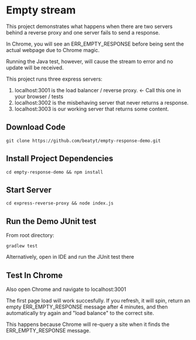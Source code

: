 # Empty stream

This project demonstrates what happens when there are two servers behind a reverse proxy and one server fails to send a response.

In Chrome, you will see an ERR_EMPTY_RESPONSE before being sent the actual webpage due to Chrome magic.

Running the Java test, however, will cause the stream to error and no update will be received.

This project runs three express servers:

1. localhost:3001 is the load balancer / reverse proxy. <- Call this one in your browser / tests
2. localhost:3002 is the misbehaving server that never returns a response.
3. localhost:3003 is our working server that returns some content.

## Download Code

`git clone https://github.com/beatyt/empty-response-demo.git`

## Install Project Dependencies

`cd empty-response-demo && npm install`

## Start Server

`cd express-reverse-proxy && node index.js`

## Run the Demo JUnit test

From root directory:

`gradlew test`

Alternatively, open in IDE and run the JUnit test there

## Test In Chrome

Also open Chrome and navigate to localhost:3001

The first page load will work succesfully. If you refresh, it will spin, return an empty ERR_EMPTY_RESPONSE message after 4 minutes, and then automatically try again and "load balance" to the correct site.

This happens because Chrome will re-query a site when it finds the ERR_EMPTY_RESPONSE message.
